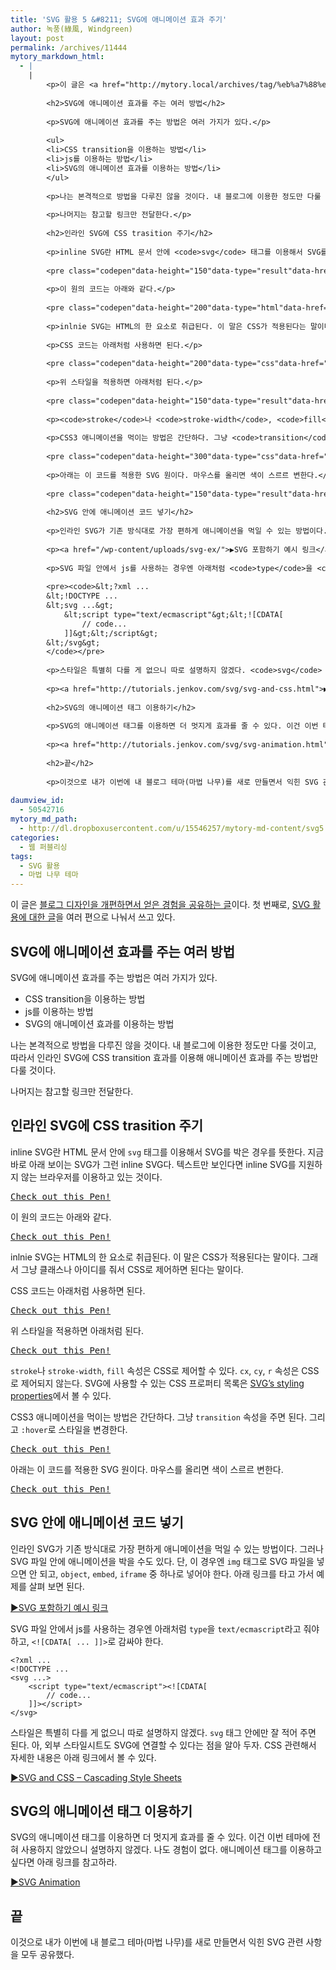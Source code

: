 ```yaml
---
title: 'SVG 활용 5 &#8211; SVG에 애니메이션 효과 주기'
author: 녹풍(綠風, Windgreen)
layout: post
permalink: /archives/11444
mytory_markdown_html:
  - |
    |
        <p>이 글은 <a href="http://mytory.local/archives/tag/%eb%a7%88%eb%b2%95-%eb%82%98%eb%ac%b4-%ed%85%8c%eb%a7%88">블로그 디자인을 개편하면서 얻은 경험을 공유하는 글</a>이다. 첫 번째로, <a href="http://mytory.local/archives/tag/svg-%ed%99%9c%ec%9a%a9">SVG 활용에 대한 글</a>을 여러 편으로 나눠서 쓰고 있다.</p>
        
        <h2>SVG에 애니메이션 효과를 주는 여러 방법</h2>
        
        <p>SVG에 애니메이션 효과를 주는 방법은 여러 가지가 있다.</p>
        
        <ul>
        <li>CSS transition을 이용하는 방법</li>
        <li>js를 이용하는 방법</li>
        <li>SVG의 애니메이션 효과를 이용하는 방법</li>
        </ul>
        
        <p>나는 본격적으로 방법을 다루진 않을 것이다. 내 블로그에 이용한 정도만 다룰 것이고, 따라서 인라인 SVG에 CSS transition 효과를 이용해 애니메이션 효과를 주는 방법만 다룰 것이다.</p>
        
        <p>나머지는 참고할 링크만 전달한다.</p>
        
        <h2>인라인 SVG에 CSS trasition 주기</h2>
        
        <p>inline SVG란 HTML 문서 안에 <code>svg</code> 태그를 이용해서 SVG를 박은 경우를 뜻한다. 지금 바로 아래 보이는 SVG가 그런 inline SVG다. 텍스트만 보인다면 inline SVG를 지원하지 않는 브라우저를 이용하고 있는 것이다.</p>
        
        <pre class="codepen"data-height="150"data-type="result"data-href="vhpGi"data-user="mytory"data-safe="true"><code></code><a href="http://codepen.io/mytory/pen/vhpGi">Check out this Pen!</a></pre><script async src="http://codepen.io/assets/embed/ei.js"></script>
        
        <p>이 원의 코드는 아래와 같다.</p>
        
        <pre class="codepen"data-height="200"data-type="html"data-href="vhpGi"data-user="mytory"data-safe="true"><code></code><a href="http://codepen.io/mytory/pen/vhpGi">Check out this Pen!</a></pre><script async src="http://codepen.io/assets/embed/ei.js"></script>
        
        <p>inlnie SVG는 HTML의 한 요소로 취급된다. 이 말은 CSS가 적용된다는 말이다. 그래서 그냥 클래스나 아이디를 줘서 CSS로 제어하면 된다는 말이다.</p>
        
        <p>CSS 코드는 아래처럼 사용하면 된다.</p>
        
        <pre class="codepen"data-height="200"data-type="css"data-href="GteBD"data-user="mytory"data-safe="true"><code></code><a href="http://codepen.io/mytory/pen/GteBD">Check out this Pen!</a></pre><script async src="http://codepen.io/assets/embed/ei.js"></script>
        
        <p>위 스타일을 적용하면 아래처럼 된다.</p>
        
        <pre class="codepen"data-height="150"data-type="result"data-href="GteBD"data-user="mytory"data-safe="true"><code></code><a href="http://codepen.io/mytory/pen/GteBD">Check out this Pen!</a></pre><script async src="http://codepen.io/assets/embed/ei.js"></script>
        
        <p><code>stroke</code>나 <code>stroke-width</code>, <code>fill</code> 속성은 CSS로 제어할 수 있다. <code>cx</code>, <code>cy</code>, <code>r</code> 속성은 CSS로 제어되지 않는다. SVG에 사용할 수 있는 CSS 프로퍼티 목록은 <a href="http://www.w3.org/TR/SVG/styling.html#SVGStylingProperties">SVG&#8217;s styling properties</a>에서 볼 수 있다.</p>
        
        <p>CSS3 애니메이션을 먹이는 방법은 간단하다. 그냥 <code>transition</code> 속성을 주면 된다. 그리고 <code>:hover</code>로 스타일을 변경한다.</p>
        
        <pre class="codepen"data-height="300"data-type="css"data-href="Aasub"data-user="mytory"data-safe="true"><code></code><a href="http://codepen.io/mytory/pen/Aasub">Check out this Pen!</a></pre><script async src="http://codepen.io/assets/embed/ei.js"></script>
        
        <p>아래는 이 코드를 적용한 SVG 원이다. 마우스를 올리면 색이 스르르 변한다.</p>
        
        <pre class="codepen"data-height="150"data-type="result"data-href="Aasub"data-user="mytory"data-safe="true"><code></code><a href="http://codepen.io/mytory/pen/Aasub">Check out this Pen!</a></pre><script async src="http://codepen.io/assets/embed/ei.js"></script>
        
        <h2>SVG 안에 애니메이션 코드 넣기</h2>
        
        <p>인라인 SVG가 기존 방식대로 가장 편하게 애니메이션을 먹일 수 있는 방법이다. 그러나 SVG 파일 안에 애니메이션을 박을 수도 있다. 단, 이 경우엔 <code>img</code> 태그로 SVG 파일을 넣으면 안 되고, <code>object</code>, <code>embed</code>, <code>iframe</code> 중 하나로 넣어야 한다. 아래 링크를 타고 가서 예제를 살펴 보면 된다.</p>
        
        <p><a href="/wp-content/uploads/svg-ex/">▶SVG 포함하기 예시 링크</a></p>
        
        <p>SVG 파일 안에서 js를 사용하는 경우엔 아래처럼 <code>type</code>을 <code>text/ecmascript</code>라고 줘야 하고, <code>&lt;![CDATA[ ... ]]&gt;</code>로 감싸야 한다.</p>
        
        <pre><code>&lt;?xml ...
        &lt;!DOCTYPE ...
        &lt;svg ...&gt;
            &lt;script type="text/ecmascript"&gt;&lt;![CDATA[
                // code...
            ]]&gt;&lt;/script&gt;
        &lt;/svg&gt;
        </code></pre>
        
        <p>스타일은 특별히 다를 게 없으니 따로 설명하지 않겠다. <code>svg</code> 태그 안에만 잘 적어 주면 된다. 아, 외부 스타일시트도 SVG에 연결할 수 있다는 점을 알아 두자. CSS 관련해서 자세한 내용은 아래 링크에서 볼 수 있다.</p>
        
        <p><a href="http://tutorials.jenkov.com/svg/svg-and-css.html">▶SVG and CSS &#8211; Cascading Style Sheets</a></p>
        
        <h2>SVG의 애니메이션 태그 이용하기</h2>
        
        <p>SVG의 애니메이션 태그를 이용하면 더 멋지게 효과를 줄 수 있다. 이건 이번 테마에 전혀 사용하지 않았으니 설명하지 않겠다. 나도 경험이 없다. 애니메이션 태그를 이용하고 싶다면 아래 링크를 참고하라.</p>
        
        <p><a href="http://tutorials.jenkov.com/svg/svg-animation.html">▶SVG Animation</a></p>
        
        <h2>끝</h2>
        
        <p>이것으로 내가 이번에 내 블로그 테마(마법 나무)를 새로 만들면서 익힌 SVG 관련 사항을 모두 공유했다.</p>
        
daumview_id:
  - 50542716
mytory_md_path:
  - http://dl.dropboxusercontent.com/u/15546257/mytory-md-content/svg5.md
categories:
  - 웹 퍼블리싱
tags:
  - SVG 활용
  - 마법 나무 테마
---
```

이 글은 [블로그 디자인을 개편하면서 얻은 경험을 공유하는 글][1]이다. 첫 번째로, [SVG 활용에 대한 글][2]을 여러 편으로 나눠서 쓰고 있다.

## SVG에 애니메이션 효과를 주는 여러 방법

SVG에 애니메이션 효과를 주는 방법은 여러 가지가 있다.

*   CSS transition을 이용하는 방법
*   js를 이용하는 방법
*   SVG의 애니메이션 효과를 이용하는 방법

나는 본격적으로 방법을 다루진 않을 것이다. 내 블로그에 이용한 정도만 다룰 것이고, 따라서 인라인 SVG에 CSS transition 효과를 이용해 애니메이션 효과를 주는 방법만 다룰 것이다.

나머지는 참고할 링크만 전달한다.

## 인라인 SVG에 CSS trasition 주기

inline SVG란 HTML 문서 안에 `svg` 태그를 이용해서 SVG를 박은 경우를 뜻한다. 지금 바로 아래 보이는 SVG가 그런 inline SVG다. 텍스트만 보인다면 inline SVG를 지원하지 않는 브라우저를 이용하고 있는 것이다.

<pre class="codepen"data-height="150"data-type="result"data-href="vhpGi"data-user="mytory"data-safe="true"><code></code><a href="http://codepen.io/mytory/pen/vhpGi">Check out this Pen!</a></pre>

이 원의 코드는 아래와 같다.

<pre class="codepen"data-height="200"data-type="html"data-href="vhpGi"data-user="mytory"data-safe="true"><code></code><a href="http://codepen.io/mytory/pen/vhpGi">Check out this Pen!</a></pre>

inlnie SVG는 HTML의 한 요소로 취급된다. 이 말은 CSS가 적용된다는 말이다. 그래서 그냥 클래스나 아이디를 줘서 CSS로 제어하면 된다는 말이다.

CSS 코드는 아래처럼 사용하면 된다.

<pre class="codepen"data-height="200"data-type="css"data-href="GteBD"data-user="mytory"data-safe="true"><code></code><a href="http://codepen.io/mytory/pen/GteBD">Check out this Pen!</a></pre>

위 스타일을 적용하면 아래처럼 된다.

<pre class="codepen"data-height="150"data-type="result"data-href="GteBD"data-user="mytory"data-safe="true"><code></code><a href="http://codepen.io/mytory/pen/GteBD">Check out this Pen!</a></pre>

`stroke`나 `stroke-width`, `fill` 속성은 CSS로 제어할 수 있다. `cx`, `cy`, `r` 속성은 CSS로 제어되지 않는다. SVG에 사용할 수 있는 CSS 프로퍼티 목록은 [SVG&#8217;s styling properties][3]에서 볼 수 있다.

CSS3 애니메이션을 먹이는 방법은 간단하다. 그냥 `transition` 속성을 주면 된다. 그리고 `:hover`로 스타일을 변경한다.

<pre class="codepen"data-height="300"data-type="css"data-href="Aasub"data-user="mytory"data-safe="true"><code></code><a href="http://codepen.io/mytory/pen/Aasub">Check out this Pen!</a></pre>

아래는 이 코드를 적용한 SVG 원이다. 마우스를 올리면 색이 스르르 변한다.

<pre class="codepen"data-height="150"data-type="result"data-href="Aasub"data-user="mytory"data-safe="true"><code></code><a href="http://codepen.io/mytory/pen/Aasub">Check out this Pen!</a></pre>

## SVG 안에 애니메이션 코드 넣기

인라인 SVG가 기존 방식대로 가장 편하게 애니메이션을 먹일 수 있는 방법이다. 그러나 SVG 파일 안에 애니메이션을 박을 수도 있다. 단, 이 경우엔 `img` 태그로 SVG 파일을 넣으면 안 되고, `object`, `embed`, `iframe` 중 하나로 넣어야 한다. 아래 링크를 타고 가서 예제를 살펴 보면 된다.

[▶SVG 포함하기 예시 링크][4]

SVG 파일 안에서 js를 사용하는 경우엔 아래처럼 `type`을 `text/ecmascript`라고 줘야 하고, `<![CDATA[ ... ]]>`로 감싸야 한다.

    <?xml ...
    <!DOCTYPE ...
    <svg ...>
        <script type="text/ecmascript"><![CDATA[
            // code...
        ]]></script>
    </svg>
    

스타일은 특별히 다를 게 없으니 따로 설명하지 않겠다. `svg` 태그 안에만 잘 적어 주면 된다. 아, 외부 스타일시트도 SVG에 연결할 수 있다는 점을 알아 두자. CSS 관련해서 자세한 내용은 아래 링크에서 볼 수 있다.

[▶SVG and CSS &#8211; Cascading Style Sheets][5]

## SVG의 애니메이션 태그 이용하기

SVG의 애니메이션 태그를 이용하면 더 멋지게 효과를 줄 수 있다. 이건 이번 테마에 전혀 사용하지 않았으니 설명하지 않겠다. 나도 경험이 없다. 애니메이션 태그를 이용하고 싶다면 아래 링크를 참고하라.

[▶SVG Animation][6]

## 끝

이것으로 내가 이번에 내 블로그 테마(마법 나무)를 새로 만들면서 익힌 SVG 관련 사항을 모두 공유했다.

 [1]: http://mytory.local/archives/tag/%eb%a7%88%eb%b2%95-%eb%82%98%eb%ac%b4-%ed%85%8c%eb%a7%88
 [2]: http://mytory.local/archives/tag/svg-%ed%99%9c%ec%9a%a9
 [3]: http://www.w3.org/TR/SVG/styling.html#SVGStylingProperties
 [4]: /wp-content/uploads/svg-ex/
 [5]: http://tutorials.jenkov.com/svg/svg-and-css.html
 [6]: http://tutorials.jenkov.com/svg/svg-animation.html